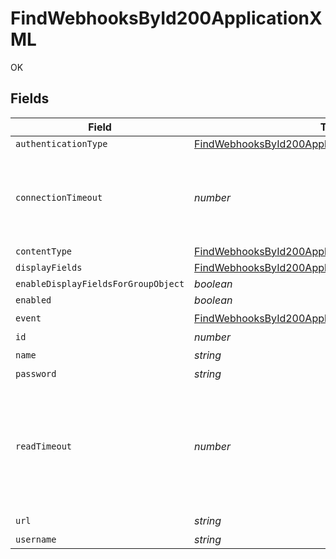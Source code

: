 # FindWebhooksById200ApplicationXML

OK


## Fields

| Field                                                                                                                                 | Type                                                                                                                                  | Required                                                                                                                              | Description                                                                                                                           | Example                                                                                                                               |
| ------------------------------------------------------------------------------------------------------------------------------------- | ------------------------------------------------------------------------------------------------------------------------------------- | ------------------------------------------------------------------------------------------------------------------------------------- | ------------------------------------------------------------------------------------------------------------------------------------- | ------------------------------------------------------------------------------------------------------------------------------------- |
| `authenticationType`                                                                                                                  | [FindWebhooksById200ApplicationXMLAuthenticationType](../../models/operations/findwebhooksbyid200applicationxmlauthenticationtype.md) | :heavy_minus_sign:                                                                                                                    | N/A                                                                                                                                   |                                                                                                                                       |
| `connectionTimeout`                                                                                                                   | *number*                                                                                                                              | :heavy_minus_sign:                                                                                                                    | Number of seconds to attempt to connect to the webhooks host server                                                                   |                                                                                                                                       |
| `contentType`                                                                                                                         | [FindWebhooksById200ApplicationXMLContentType](../../models/operations/findwebhooksbyid200applicationxmlcontenttype.md)               | :heavy_minus_sign:                                                                                                                    | N/A                                                                                                                                   |                                                                                                                                       |
| `displayFields`                                                                                                                       | [FindWebhooksById200ApplicationXMLDisplayFields](../../models/operations/findwebhooksbyid200applicationxmldisplayfields.md)[]         | :heavy_minus_sign:                                                                                                                    | N/A                                                                                                                                   |                                                                                                                                       |
| `enableDisplayFieldsForGroupObject`                                                                                                   | *boolean*                                                                                                                             | :heavy_minus_sign:                                                                                                                    | N/A                                                                                                                                   |                                                                                                                                       |
| `enabled`                                                                                                                             | *boolean*                                                                                                                             | :heavy_minus_sign:                                                                                                                    | N/A                                                                                                                                   |                                                                                                                                       |
| `event`                                                                                                                               | [FindWebhooksById200ApplicationXMLEvent](../../models/operations/findwebhooksbyid200applicationxmlevent.md)                           | :heavy_check_mark:                                                                                                                    | N/A                                                                                                                                   |                                                                                                                                       |
| `id`                                                                                                                                  | *number*                                                                                                                              | :heavy_minus_sign:                                                                                                                    | N/A                                                                                                                                   | 1                                                                                                                                     |
| `name`                                                                                                                                | *string*                                                                                                                              | :heavy_check_mark:                                                                                                                    | N/A                                                                                                                                   | Computer Enrolled Hook                                                                                                                |
| `password`                                                                                                                            | *string*                                                                                                                              | :heavy_minus_sign:                                                                                                                    | N/A                                                                                                                                   |                                                                                                                                       |
| `readTimeout`                                                                                                                         | *number*                                                                                                                              | :heavy_minus_sign:                                                                                                                    | Number of seconds to wait for a response from the webhooks host server after sending a request                                        |                                                                                                                                       |
| `url`                                                                                                                                 | *string*                                                                                                                              | :heavy_check_mark:                                                                                                                    | N/A                                                                                                                                   | https://requestb.in/wsfasfws                                                                                                          |
| `username`                                                                                                                            | *string*                                                                                                                              | :heavy_minus_sign:                                                                                                                    | N/A                                                                                                                                   | webhook_admin                                                                                                                         |